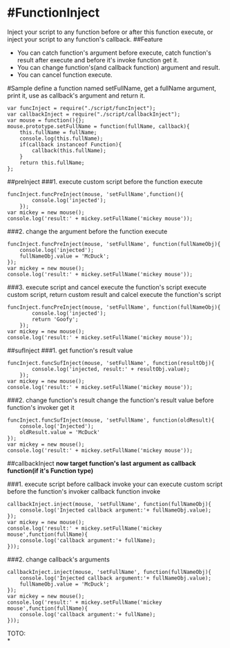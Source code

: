 #FunctionInject
==============
Inject your script to any function before or after this function execute, or inject your script to any function's callback.
##Feature
* You can catch function's argument before execute, catch function's result after execute and before it's invoke function get it.
* You can change function's(and callback function) argument and result.
* You can cancel function execute.

#Sample
define a function named setFullName, get a fullName argument, print it, use as callback's argument and return it.
```Node
var funcInject = require("./script/funcInject");
var callbackInject = require("./script/callbackInject");
var mouse = function(){};
mouse.prototype.setFullName = function(fullName, callback){
    this.fullName = fullName;
    console.log(this.fullName);
    if(callback instanceof Function){
        callback(this.fullName);
    }
    return this.fullName;
};
```
##preInject
###1. execute custom script before the function execute
```Node
funcInject.funcPreInject(mouse, 'setFullName',function(){
        console.log('injected');
    });
var mickey = new mouse();
console.log('result:' + mickey.setFullName('mickey mouse'));
```
###2. change the argument before the function execute
```Node
funcInject.funcPreInject(mouse, 'setFullName', function(fullNameObj){
    console.log('injected');
    fullNameObj.value = 'McDuck';
});
var mickey = new mouse();
console.log('result:' + mickey.setFullName('mickey mouse'));
```
###3. execute script and cancel execute the function's script 
execute custom script, return custom result and calcel execute the function's script
```Node
funcInject.funcPreInject(mouse, 'setFullName', function(fullNameObj){
        console.log('injected');
        return 'Goofy';
    });
var mickey = new mouse();
console.log('result:' + mickey.setFullName('mickey mouse'));
```

##sufInject
###1. get function's result value
```Node
funcInject.funcSufInject(mouse, 'setFullName', function(resultObj){
        console.log('injected, result:' + resultObj.value);
    });
var mickey = new mouse();
console.log('result:' + mickey.setFullName('mickey mouse'));
```
###2. change function's result
change the function's result value before function's invoker get it
```Node
funcInject.funcSufInject(mouse, 'setFullName', function(oldResult){
    console.log('Injected');
    oldResult.value = 'McDuck'
});
var mickey = new mouse();
console.log('result:' + mickey.setFullName('mickey mouse'));
```

##callbackInject
**now target function's last argument as callback function(if it's Function type)**

###1. execute script before callback invoke
your can execute custom script before the function's invoker callback function invoke
```Node
callbackInject.inject(mouse, 'setFullName', function(fullNameObj){
    console.log('Injected callback argument:'+ fullNameObj.value);
});
var mickey = new mouse();
console.log('result:' + mickey.setFullName('mickey mouse',function(fullName){
    console.log('callback argument:'+ fullName);
}));
```
###2. change callback's arguments
```Node
callbackInject.inject(mouse, 'setFullName', function(fullNameObj){
    console.log('Injected callback argument:'+ fullNameObj.value);
    fullNameObj.value = 'McDuck';
});
var mickey = new mouse();
console.log('result:' + mickey.setFullName('mickey mouse',function(fullName){
    console.log('callback argument:'+ fullName);
}));
```
TOTO:  
* 
